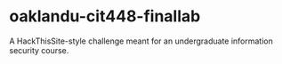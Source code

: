 oaklandu-cit448-finallab
========================

A HackThisSite-style challenge meant for an undergraduate information security course.
